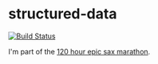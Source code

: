 # structured-data

[![Build Status](https://travis-ci.org/biserkov/structured-data.png?branch=master)](https://travis-ci.org/biserkov/structured-data)

I'm part of the [120 hour epic sax marathon](http://iloveponies.github.com/120-hour-epic-sax-marathon/).